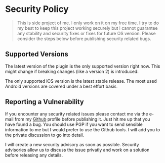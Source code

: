# Security Policy

>This is side project of me. I only work on it on my free time. I try to do my best to keep this project working securely but I cannot guarantee any stability and security fixes or fixes for future OS version. Please consider the steps below before publishing security related bugs.

## Supported Versions

The latest version of the plugin is the only supported version right now. This might change if breaking changes (like a version 2) is introduced.

The only supported iOS version is the latest stable release. The most used Android versions are covered under a best effort basis.

## Reporting a Vulnerability

If you encounter any security related issues please contact me via the e-mail from my [Github](https://github.com/niklasmerz) profile before publishing it. Just hit me up that you have found a bug. You should use PGP if you want to send sensible information to me but I would prefer to use the Github tools. I will add you to the private discussion to go into detail. 

I will create a new security advisory as soon as possible. Security advisories allow us to discuss the issue privatly and work on a solution before releasing any details.
